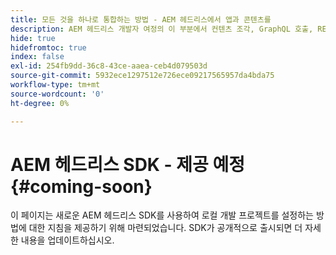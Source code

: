 ```yaml
---
title: 모든 것을 하나로 통합하는 방법 - AEM 헤드리스에서 앱과 콘텐츠를
description: AEM 헤드리스 개발자 여정의 이 부분에서 컨텐츠 조각, GraphQL 호출, REST API 호출 및 애플리케이션을 비롯한 AEM 프로젝트를 가져와 라이브할 수 있도록 준비하는 방법을 살펴봅니다.
hide: true
hidefromtoc: true
index: false
exl-id: 254fb9dd-36c8-43ce-aaea-ceb4d079503d
source-git-commit: 5932ece1297512e726ece09217565957da4bda75
workflow-type: tm+mt
source-wordcount: '0'
ht-degree: 0%

---
```


# AEM 헤드리스 SDK - 제공 예정 {#coming-soon}

이 페이지는 새로운 AEM 헤드리스 SDK를 사용하여 로컬 개발 프로젝트를 설정하는 방법에 대한 지침을 제공하기 위해 마련되었습니다. SDK가 공개적으로 출시되면 더 자세한 내용을 업데이트하십시오.
